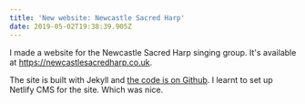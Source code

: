 ```yaml
---
title: 'New website: Newcastle Sacred Harp'
date: 2019-05-02T19:38:39.905Z
---
```

I made a website for the Newcastle Sacred Harp singing group. It's available at <https://newcastlesacredharp.co.uk>.

The site is built with Jekyll and [the code is on Github](https://github.com/newcastle-shapenote/newcastle-shapenote-website). I learnt to set up Netlify CMS for the site. Which was nice.
